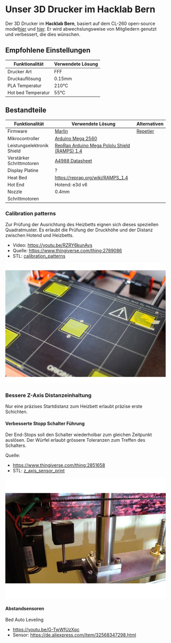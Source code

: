 # Unser 3D Drucker im Hacklab Bern

Der 3D Drucker im **Hacklab Bern**, basiert auf dem CL-260 open-source model[hier](https://www.thingiverse.com/minicooper/collections/cl-260) und [hier](https://www.thingiverse.com/groups/cl-260/things). Er wird abwechslungsweise von Mitgliedern genutzt und verbessert, die dies wünschen.

## Empfohlene Einstellungen

| Funktionalität | Verwendete Lösung |
| ---- | --- |
| Drucker Art | FFF |
| Druckauflösung | 0.15mm |
| PLA Temperatur | 210°C |
| Hot bed Temperatur | 55°C |

## Bestandteile

| Funktionalität | Verwendete Lösung | Alternativen |
| ---- | --- | --- |
| Firmware | [Marlin](https://github.com/MarlinFirmware/Marlin) | [Repetier](https://www.repetier.com/download-software) |
| Mikrocontroller            | [Arduino Mega 2560](https://www.3dware.ch/Iduino-MEGA2560-De.htm) |
| Leistungselektronik Shield | [RepRap Arduino Mega Pololu Shield (RAMPS) 1.4](https://reprap.org/wiki/RAMPS_1.4) |
| Verstärker Schrittmotoren  | [A4988 Datasheet](https://www.allegromicro.com/~/media/Files/Datasheets/A4988-Datasheet.ashx) |
| Display Platine     | ?   |
| Heat Bed            | https://reprap.org/wiki/RAMPS_1.4    |
| Hot End             | Hotend: e3d v6 |
| Nozzle | 0.4mm |
| Schrittmotoren      |     |

### Calibration patterns

Zur Prüfung der Ausrichtung des Heizbetts eignen sich dieses speziellen Quadratmuster. Es erlaubt die Prüfung
der Druckhöhe und der Distanz zwischen Hotend und Heizbetts.

- Video: https://youtu.be/RZRY6kunAvs
- Quelle: https://www.thingiverse.com/thing:2789086
- STL: [calibration_patterns](calibration_patterns)

![Calibration Patterns](calibration_patterns/a11e319e6441382d85e158443514f1c2_preview_featured.jpg)

### Bessere Z-Axis Distanzeinhaltung

Nur eine präzises Startdistanz zum Heizbett erlaubt präzise erste Schichten.

#### Verbesserte Stopp Schalter Führung

Der End-Stops soll den Schalter wiederholbar zum gleichen Zeitpunkt auslösen. Der Würfel erlaubt
grössere Toleranzen zum Treffen des Schalters.

Quelle:
- https://www.thingiverse.com/thing:2851658
- STL: [z_axis_sensor_print](z_axis_sensor_print)

![Z-Axis Endstop](z_axis_sensor_print/5cc3017be026a4b2a4c0659578d3ea0d_preview_featured.jpg)

#### Abstandsensoren

Bed Auto Leveling
- https://youtu.be/G-TwWfUzXpc
- Sensor: https://de.aliexpress.com/item/32568347298.html 

